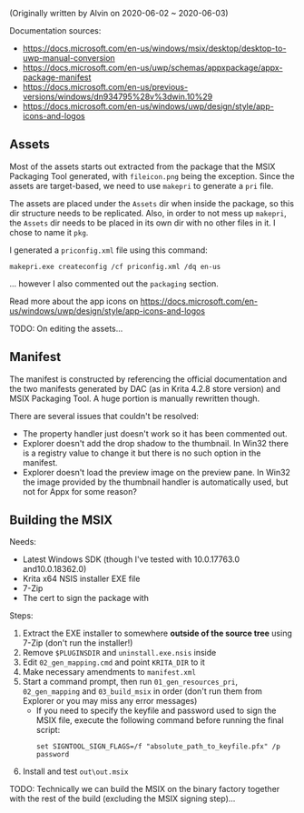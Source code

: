 (Originally written by Alvin on 2020-06-02 ~ 2020-06-03)

Documentation sources:

- https://docs.microsoft.com/en-us/windows/msix/desktop/desktop-to-uwp-manual-conversion
- https://docs.microsoft.com/en-us/uwp/schemas/appxpackage/appx-package-manifest
- https://docs.microsoft.com/en-us/previous-versions/windows/dn934795%28v%3dwin.10%29
- https://docs.microsoft.com/en-us/windows/uwp/design/style/app-icons-and-logos


Assets
---

Most of the assets starts out extracted from the package that the MSIX
Packaging Tool generated, with `fileicon.png` being the exception. Since the
assets are target-based, we need to use `makepri` to generate a `pri` file.

The assets are placed under the `Assets` dir when inside the package, so this
dir structure needs to be replicated. Also, in order to not mess up `makepri`,
the `Assets` dir needs to be placed in its own dir with no other files in it.
I chose to name it `pkg`.

I generated a `priconfig.xml` file using this command:

```
makepri.exe createconfig /cf priconfig.xml /dq en-us
```

... however I also commented out the `packaging` section.

Read more about the app icons on https://docs.microsoft.com/en-us/windows/uwp/design/style/app-icons-and-logos

TODO: On editing the assets...


Manifest
---

The manifest is constructed by referencing the official documentation and the
two manifests generated by DAC (as in Krita 4.2.8 store version) and MSIX
Packaging Tool. A huge portion is manually rewritten though.

There are several issues that couldn't be resolved:

- The property handler just doesn't work so it has been commented out.
- Explorer doesn't add the drop shadow to the thumbnail. In Win32 there is a
  registry value to change it but there is no such option in the manifest.
- Explorer doesn't load the preview image on the preview pane. In Win32 the
  image provided by the thumbnail handler is automatically used, but not for
  Appx for some reason?


Building the MSIX
---

Needs:

- Latest Windows SDK (though I've tested with 10.0.17763.0 and10.0.18362.0)
- Krita x64 NSIS installer EXE file
- 7-Zip
- The cert to sign the package with

Steps:

1. Extract the EXE installer to somewhere **outside of the source tree** using
   7-Zip (don't run the installer!)
2. Remove `$PLUGINSDIR` and `uninstall.exe.nsis` inside
3. Edit `02_gen_mapping.cmd` and point `KRITA_DIR` to it
4. Make necessary amendments to `manifest.xml`
5. Start a command prompt, then run `01_gen_resources_pri`, `02_gen_mapping`
   and `03_build_msix` in order (don't run them from Explorer or you may miss
   any error messages)
    - If you need to specify the keyfile and password used to sign the MSIX
      file, execute the following command before running the final script:
        ```
        set SIGNTOOL_SIGN_FLAGS=/f "absolute_path_to_keyfile.pfx" /p password
        ```
6. Install and test `out\out.msix`

TODO: Technically we can build the MSIX on the binary factory together with the
rest of the build (excluding the MSIX signing step)...
